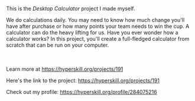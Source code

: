 This is the *Desktop Calculator* project I made myself.


<p>We do calculations daily. You may need to know how much change you'll have after purchase or how many points your team needs to win the cup. A calculator can do the heavy lifting for us. Have you ever wonder how a calculator works? In this project, you'll create a full-fledged calculator from scratch that can be run on your computer.</p><br/><br/>Learn more at <a href="https://hyperskill.org/projects/191?utm_source=ide&utm_medium=ide&utm_campaign=ide&utm_content=project-card">https://hyperskill.org/projects/191</a>

Here's the link to the project: https://hyperskill.org/projects/191

Check out my profile: https://hyperskill.org/profile/284075216